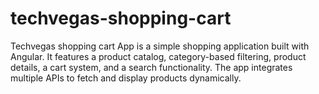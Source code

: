 # techvegas-shopping-cart
Techvegas shopping cart App is a simple shopping application built with Angular. It features a product catalog, category-based filtering, product details, a cart system, and a search functionality. The app integrates multiple APIs to fetch and display products dynamically.
